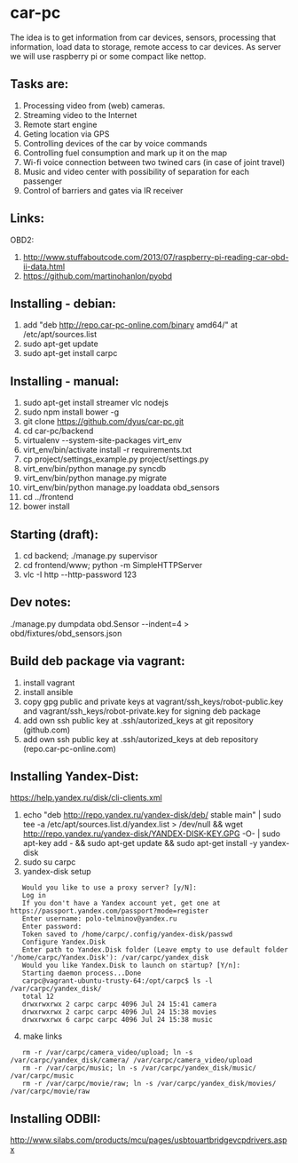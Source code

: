 car-pc
======
The idea is to get information from car devices, sensors, processing that information, load data to storage, remote access to car devices. As server we will use raspberry pi or some compact like nettop. 

Tasks are: 
----------
1. Processing video from (web) cameras.
2. Streaming video to the Internet
3. Remote start engine
4. Geting location via GPS
5. Controlling devices of the car by voice commands
6. Controlling fuel consumption and mark up it on the map
7. Wi-fi voice connection between two twined cars (in case of joint travel)
8. Music and video center with possibility of separation for each passenger
9. Control of barriers and gates via IR receiver


Links:
----------
OBD2:
 1. http://www.stuffaboutcode.com/2013/07/raspberry-pi-reading-car-obd-ii-data.html
 2. https://github.com/martinohanlon/pyobd


Installing - debian:
----------
 1. add "deb http://repo.car-pc-online.com/binary amd64/" at /etc/apt/sources.list
 2. sudo apt-get update
 3. sudo apt-get install carpc

Installing - manual:
----------
 1. sudo apt-get install streamer vlc nodejs
 2. sudo npm install bower -g
 3. git clone https://github.com/dyus/car-pc.git
 4. cd car-pc/backend
 5. virtualenv --system-site-packages virt_env
 6. virt_env/bin/activate install -r requirements.txt
 7. cp project/settings_example.py project/settings.py
 8. virt_env/bin/python manage.py syncdb
 9. virt_env/bin/python manage.py migrate
 10. virt_env/bin/python manage.py loaddata obd_sensors
 11. cd ../frontend
 12. bower install

Starting (draft):
----------
 1. cd backend; ./manage.py supervisor
 2. cd frontend/www; python -m SimpleHTTPServer
 3. vlc -I http --http-password 123



Dev notes:
----------
 ./manage.py dumpdata obd.Sensor --indent=4 > obd/fixtures/obd_sensors.json


Build deb package via vagrant:
----------
 1. install vagrant
 2. install ansible
 3. copy gpg public and private keys at vagrant/ssh_keys/robot-public.key and vagrant/ssh_keys/robot-private.key for signing deb package
 4. add own ssh public key at .ssh/autorized_keys at git repository (github.com)
 5. add own ssh public key at .ssh/autorized_keys at deb repository (repo.car-pc-online.com)


Installing Yandex-Dist:
----------
https://help.yandex.ru/disk/cli-clients.xml
 1. echo "deb http://repo.yandex.ru/yandex-disk/deb/ stable main" | sudo tee -a /etc/apt/sources.list.d/yandex.list > /dev/null && wget http://repo.yandex.ru/yandex-disk/YANDEX-DISK-KEY.GPG -O- | sudo apt-key add - && sudo apt-get update && sudo apt-get install -y yandex-disk
 2. sudo su carpc 
 3. yandex-disk setup
 ```
    Would you like to use a proxy server? [y/N]:
    Log in
    If you don't have a Yandex account yet, get one at https://passport.yandex.com/passport?mode=register
    Enter username: polo-telminov@yandex.ru
    Enter password:
    Token saved to /home/carpc/.config/yandex-disk/passwd
    Configure Yandex.Disk
    Enter path to Yandex.Disk folder (Leave empty to use default folder '/home/carpc/Yandex.Disk'): /var/carpc/yandex_disk
    Would you like Yandex.Disk to launch on startup? [Y/n]:
    Starting daemon process...Done
    carpc@vagrant-ubuntu-trusty-64:/opt/carpc$ ls -l /var/carpc/yandex_disk/
    total 12
    drwxrwxrwx 2 carpc carpc 4096 Jul 24 15:41 camera
    drwxrwxrwx 2 carpc carpc 4096 Jul 24 15:38 movies
    drwxrwxrwx 6 carpc carpc 4096 Jul 24 15:38 music
 ```
 4. make links
 ```
    rm -r /var/carpc/camera_video/upload; ln -s /var/carpc/yandex_disk/camera/ /var/carpc/camera_video/upload
    rm -r /var/carpc/music; ln -s /var/carpc/yandex_disk/music/ /var/carpc/music
    rm -r /var/carpc/movie/raw; ln -s /var/carpc/yandex_disk/movies/ /var/carpc/movie/raw
 ```
 

Installing ODBII:
----------
http://www.silabs.com/products/mcu/pages/usbtouartbridgevcpdrivers.aspx
